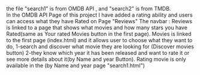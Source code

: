the file "search1" is from OMDB API , and "search2" is from TMDB.               
In the OMDB API Page of this project I have added a rating ability and users can access what they have Rated on Page "Reviews"
The navbar : 
Reviews is linked to a page that shows what movies and how many stars you have Rated(same as Your rated Movies button in the first page).
Movies is linked to the first page (index.html) and it allows user to choose what they want to do, 
1-search and discover what movie they are looking for (Discover movies button) 
2-they know which year it has been released and want to rate it or see more details about it(by Name and year Button).
Rating movie is only available in the (by Name and year page "search1.html")
